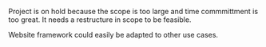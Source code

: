 Project is on hold because the scope is too large and time commmittment is too great. It needs a restructure in scope to be feasible.

Website framework could easily be adapted to other use cases.
